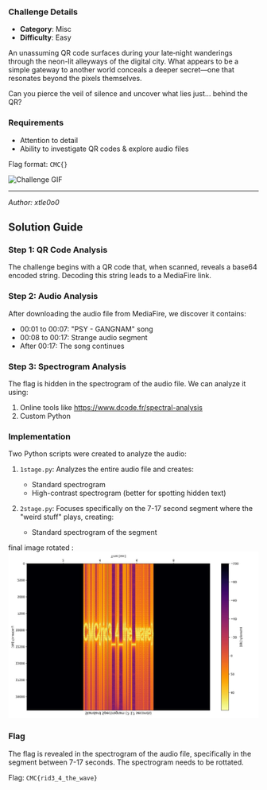 ### Challenge Details

* **Category**: Misc
* **Difficulty**: Easy

An unassuming QR code surfaces during your late‑night wanderings through the neon-lit alleyways of the digital city. What appears to be a simple gateway to another world conceals a deeper secret—one that resonates beyond the pixels themselves.

Can you pierce the veil of silence and uncover what lies just… behind the QR?

### Requirements

* Attention to detail
* Ability to investigate QR codes & explore audio files

Flag format: `CMC{}`

![Challenge GIF](https://media.giphy.com/media/v1.Y2lkPTc5MGI3NjExN3UwdXdiMnU2NndmZnBwbHE3YWxxYnRrNTQwYjAwMzYzeGZ4bThwdSZlcD12MV9naWZzX3NlYXJjaCZjdD1n/SV5k9Ulnk9LdgYnjbe/giphy.gif)

---

*Author: xtle0o0*

## Solution Guide

### Step 1: QR Code Analysis
The challenge begins with a QR code that, when scanned, reveals a base64 encoded string. Decoding this string leads to a MediaFire link.

### Step 2: Audio Analysis
After downloading the audio file from MediaFire, we discover it contains:
- 00:01 to 00:07: "PSY - GANGNAM" song
- 00:08 to 00:17: Strange audio segment
- After 00:17: The song continues

### Step 3: Spectrogram Analysis
The flag is hidden in the spectrogram of the audio file. We can analyze it using:
1. Online tools like https://www.dcode.fr/spectral-analysis
2. Custom Python 

### Implementation
Two Python scripts were created to analyze the audio:

1. `1stage.py`: Analyzes the entire audio file and creates:
   - Standard spectrogram
   - High-contrast spectrogram (better for spotting hidden text)

2. `2stage.py`: Focuses specifically on the 7-17 second segment where the "weird stuff" plays, creating:
   - Standard spectrogram of the segment

final image rotated :
![image](../../assets/qrsolve.jpg)

### Flag
The flag is revealed in the spectrogram of the audio file, specifically in the segment between 7-17 seconds. The spectrogram needs to be rottated.

Flag: `CMC{rid3_4_the_wave}` 